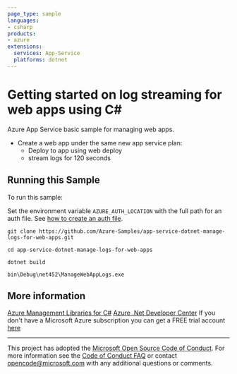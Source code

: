 ```yaml
---
page_type: sample
languages:
- csharp
products:
- azure
extensions:
  services: App-Service
  platforms: dotnet
---
```


# Getting started on log streaming for web apps using C# #

 Azure App Service basic sample for managing web apps.
  - Create a web app under the same new app service plan:
    - Deploy to app using web deploy
    - stream logs for 120 seconds


## Running this Sample ##

To run this sample:

Set the environment variable `AZURE_AUTH_LOCATION` with the full path for an auth file. See [how to create an auth file](https://github.com/Azure/azure-libraries-for-net/blob/master/AUTH.md).

    git clone https://github.com/Azure-Samples/app-service-dotnet-manage-logs-for-web-apps.git

    cd app-service-dotnet-manage-logs-for-web-apps

    dotnet build

    bin\Debug\net452\ManageWebAppLogs.exe

## More information ##

[Azure Management Libraries for C#](https://github.com/Azure/azure-sdk-for-net/tree/Fluent)
[Azure .Net Developer Center](https://azure.microsoft.com/en-us/develop/net/)
If you don't have a Microsoft Azure subscription you can get a FREE trial account [here](http://go.microsoft.com/fwlink/?LinkId=330212)

---

This project has adopted the [Microsoft Open Source Code of Conduct](https://opensource.microsoft.com/codeofconduct/). For more information see the [Code of Conduct FAQ](https://opensource.microsoft.com/codeofconduct/faq/) or contact [opencode@microsoft.com](mailto:opencode@microsoft.com) with any additional questions or comments.